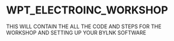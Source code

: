 # WPT_ELECTROINC_WORKSHOP # 
THIS WILL CONTAIN THE ALL THE CODE AND STEPS FOR THE WORKSHOP AND SETTING UP YOUR BYLNK SOFTWARE 
